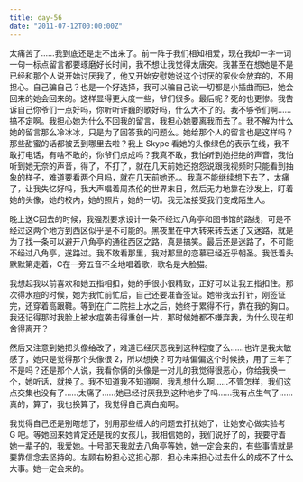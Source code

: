 ```yaml
---
title: day-56
date: "2011-07-12T00:00:00Z"
---
```


太痛苦了……我到底还是走不出来了。前一阵子我们相知相爱，现在我却一字一词一句一标点留言都要琢磨好长时间，我不想让我觉得太唐突。我甚至在想她是不是已经和那个人说开始讨厌我了，他又开始安慰她说这个讨厌的家伙会放弃的，不用担心。自己骗自己？也是一个好选择，我可以骗自己说一切都是小插曲而已，她会回来的她会回来的。这样显得更大度一些，爷们很多。最后呢？死的也更惨。我告诉自己你爷们一点好吗，你听听许巍的歌好吗，什么大不了的。我不够爷们啊……搞不定啊。我担心她为什么不回我的留言，我担心她要离我而去了。我不解为什么她的留言那么冷冰冰，只是为了回答我的问题么。她给那个人的留言也是这样吗？那些甜蜜的话都被丢到哪里去啦？我上 Skype 看她的头像绿色的表示在线，我不敢打电话，有啥不敢的，你爷们点成吗？我真不敢，我怕听到她拒绝的声音，我怕听到她无奈的声音，得了，不打了，就在几天前她还抱怨说跟我视频时只能看到抽象的样子，难道要看两个月吗，就在几天前她还。。我真不能继续想下去了，太痛了，让我失忆好吗，我大声唱着周杰伦的世界末日，然后无力地靠在沙发上，盯着她的头像，她的校内，她的照片，她的一切。我无法接受我们变成陌生人。

晚上送C回去的时候，我强烈要求设计一条不经过八角亭和图书馆的路线，可是不经过这两个地方到西区似乎是不可能的。黑夜里在中大转来转去迷了又迷路，就是为了找一条可以避开八角亭的通往西区之路，真是搞笑。最后还是迷路了，不可能不经过八角亭，遂路过。我不敢看那里，我对那里的恋慕已经近乎朝圣。我低着头默默第走着，C在一旁五音不全地唱着歌，歌名是大脸猫。

我想起我以前喜欢和她五指相扣，她的手很小很精致，正好可以让我五指扣住。那次得水痘的时候，她为我忙前忙后，自己还要准备签证。她带我去打针，刚签证完，还穿着高跟鞋。等到在广二院挂上水之后，她终于累得不行，靠在我的胸口。我还记得那时我脸上被水痘袭击得重创一片，那时候她都不嫌弃我，为什么现在却舍得离开？

然后又注意到她把头像给改了，难道已经厌恶我到这种程度了么……也许是我太敏感了，她只是觉得那个头像很 2，所以想换？可为啥偏偏这个时候换，用了三年了不是吗？还是那个人说，我看你俩的头像是一对儿的我觉得很恶心，你给我换一个，她听话，就换了。我不知道我不知道啊，我乱想什么啊……不管怎样，我们这点交集也没有了……太痛了……她已经讨厌我到这种地步了吗……我有点生气了……真的，算了，我也换算了，我觉得自己真白痴啊。

我觉得自己还是别瞎想了，别用那些缠人的问题去打扰她了，让她安心做实验考 G 吧。等她回来她肯定还是我的女孩儿，我相信她的，我们说好了的，我要守着她一辈子的，我爱她。十号那天我就去八角亭等她，她一定会来的，有些事情就是要靠信念去坚持的。左顾右盼担心这担心那，担心未来担心过去什么的成不了什么大事。她一定会来的。
